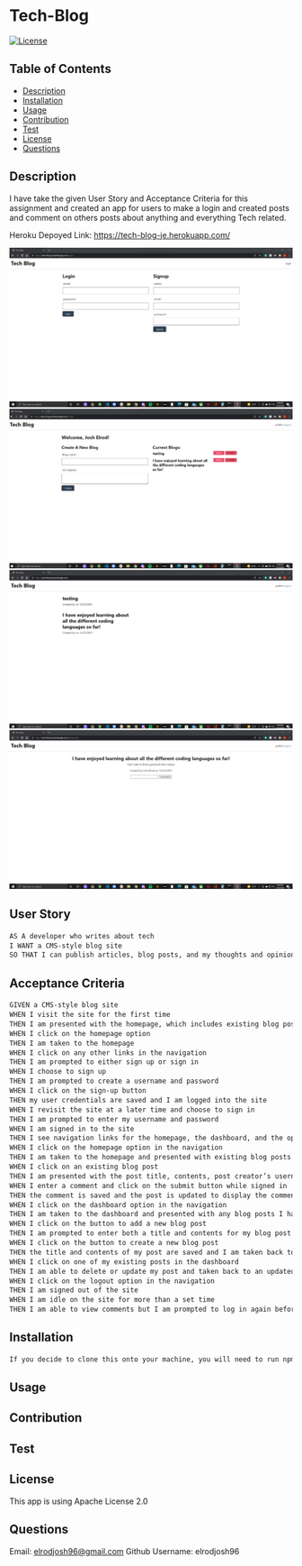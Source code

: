# Tech-Blog
[![License](https://img.shields.io/badge/License-Apache_2.0-blue.svg)](https://opensource.org/licenses/Apache-2.0)


## Table of Contents

* [Description](#description)
* [Installation](#installation)
* [Usage](#usage)
* [Contribution](#contribution)
* [Test](#test)
* [License](#license)
* [Questions](#questions)



## Description
I have take the given User Story and Acceptance Criteria for this assignment and created an app for users to make a login and created posts and comment on others posts about anything and everything Tech related.

Heroku Depoyed Link: https://tech-blog-je.herokuapp.com/

![TechBlog Login](./public/assets/logintechblog.png)
![TechBlog Create Post](./public/assets/createblog.png)
![TechBlog Dashboard](./public/assets/dashboardtechblog.png)
![TechBlog Comment Post](./public/assets/commenttechblog.png)

## User Story
```md
AS A developer who writes about tech
I WANT a CMS-style blog site
SO THAT I can publish articles, blog posts, and my thoughts and opinions
```
## Acceptance Criteria

```md
GIVEN a CMS-style blog site
WHEN I visit the site for the first time
THEN I am presented with the homepage, which includes existing blog posts if any have been posted; navigation links for the homepage and the dashboard; and the option to log in
WHEN I click on the homepage option
THEN I am taken to the homepage
WHEN I click on any other links in the navigation
THEN I am prompted to either sign up or sign in
WHEN I choose to sign up
THEN I am prompted to create a username and password
WHEN I click on the sign-up button
THEN my user credentials are saved and I am logged into the site
WHEN I revisit the site at a later time and choose to sign in
THEN I am prompted to enter my username and password
WHEN I am signed in to the site
THEN I see navigation links for the homepage, the dashboard, and the option to log out
WHEN I click on the homepage option in the navigation
THEN I am taken to the homepage and presented with existing blog posts that include the post title and the date created
WHEN I click on an existing blog post
THEN I am presented with the post title, contents, post creator’s username, and date created for that post and have the option to leave a comment
WHEN I enter a comment and click on the submit button while signed in
THEN the comment is saved and the post is updated to display the comment, the comment creator’s username, and the date created
WHEN I click on the dashboard option in the navigation
THEN I am taken to the dashboard and presented with any blog posts I have already created and the option to add a new blog post
WHEN I click on the button to add a new blog post
THEN I am prompted to enter both a title and contents for my blog post
WHEN I click on the button to create a new blog post
THEN the title and contents of my post are saved and I am taken back to an updated dashboard with my new blog post
WHEN I click on one of my existing posts in the dashboard
THEN I am able to delete or update my post and taken back to an updated dashboard
WHEN I click on the logout option in the navigation
THEN I am signed out of the site
WHEN I am idle on the site for more than a set time
THEN I am able to view comments but I am prompted to log in again before I can add, update, or delete comments
```
## Installation
```md
If you decide to clone this onto your machine, you will need to run npm i. Then run the SQL and type in the password and source db/schema.sql. From there you will run npm run watch to start the localhost server!
```
## Usage

## Contribution

## Test 

## License
This app is using Apache License 2.0
## Questions
Email: 
elrodjosh96@gmail.com
Github Username:
elrodjosh96
